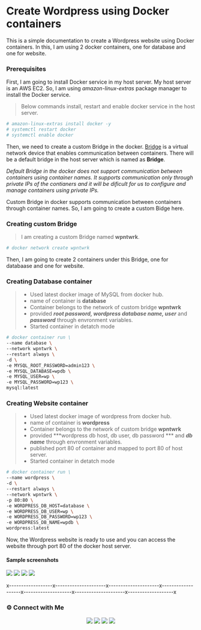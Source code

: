 # Create Wordpress using Docker containers

This is a simple documentation to create a Wordpress website using Docker containers. In this, I am using 2 docker containers, one for database and one for website.

### Prerequisites
First, I am going to install Docker service in my host server. My host server is an AWS EC2. 
So, I am using *amazon-linux-extras* package manager to install the Docker service.

>Below commands install, restart and enable docker service in the host server.

```bash
# amazon-linux-extras install docker -y
# systemctl restart docker
# systemctl enable docker
```
Then, we need to create a custom Bridge in the docker. [Bridge](https://docs.docker.com/network/bridge/) is a virtual network device that enables communication between containers. There will be a default bridge in the host server which is named as **Bridge**.

*Default Bridge in the docker does not support communication between containers using container names.  It supports communication only through private IPs of the contianers and it will be dificult for us to configure and manage containers using private IPs.*

Custom Bridge in docker supports communication between containers through container names. So, I am going to create a custom Bidge here.

### Creating custom Bridge

>I am creating a custom Bridge named **wpntwrk**.

```bash
# docker network create wpntwrk
```
Then, I am going to create 2 containers under this Bridge, one for databaase and one for website.

### Creating Database container

>- Used latest docker image of MySQL from docker hub.
>- name of container is **database**
>- Container belongs to the network of custom bridge **wpntwrk**
>- provided ***root password, wordpress database name, user*** and ***password*** through envronment variables.
>- Started container in detatch mode

```bash
# docker container run \
--name database \
--network wpntwrk \
--restart always \
-d \
-e MYSQL_ROOT_PASSWORD=admin123 \
-e MYSQL_DATABASE=wpdb \
-e MYSQL_USER=wp \
-e MYSQL_PASSWORD=wp123 \
mysql:latest
```

### Creating Website container

>- Used latest docker image of wordpress from docker hub.
>- name of container is **wordpress**
>- Container belongs to the network of custom bridge **wpntwrk**
>- provided ***wordpress db host, db user, db password *** and ***db name*** through envronment variables.
>- published port 80 of container and mapped to port 80 of host server.
>- Started container in detatch mode

```bash
# docker container run \
--name wordpress \
-d \
--restart always \
--network wpntwrk \
-p 80:80 \
-e WORDPRESS_DB_HOST=database \
-e WORDPRESS_DB_USER=wp \
-e WORDPRESS_DB_PASSWORD=wp123 \
-e WORDPRESS_DB_NAME=wpdb \
wordpress:latest
```
Now, the Wordpress website is ready to use and you can access the website through port 80 of the docker host server.

#### Sample screenshots

![](https://i.ibb.co/F47LjjP/t1.png)
![](https://i.ibb.co/zmqxWgW/t2.png)
![](https://i.ibb.co/0fypc1b/t3.png)
![](https://i.ibb.co/tcDMCT8/wp.png)

x------------------x---------------------x---------------------x-------------------x--------------------x---------------------x-------------------x
### ⚙️ Connect with Me 

<p align="center">
<a href="mailto:dilshad.lalu@gmail.com"><img src="https://img.shields.io/badge/Gmail-D14836?style=for-the-badge&logo=gmail&logoColor=white"/></a>
<a href="https://www.linkedin.com/in/dilshadkp/"><img src="https://img.shields.io/badge/LinkedIn-0077B5?style=for-the-badge&logo=linkedin&logoColor=white"/></a> 
<a href="https://www.instagram.com/dilshad_a.k.a_lalu/"><img src="https://img.shields.io/badge/Instagram-E4405F?style=for-the-badge&logo=instagram&logoColor=white"/></a>
<a href="https://wa.me/%2B919567344212?text=This%20message%20from%20GitHub."><img src="https://img.shields.io/badge/WhatsApp-25D366?style=for-the-badge&logo=whatsapp&logoColor=white"/></a><br />
